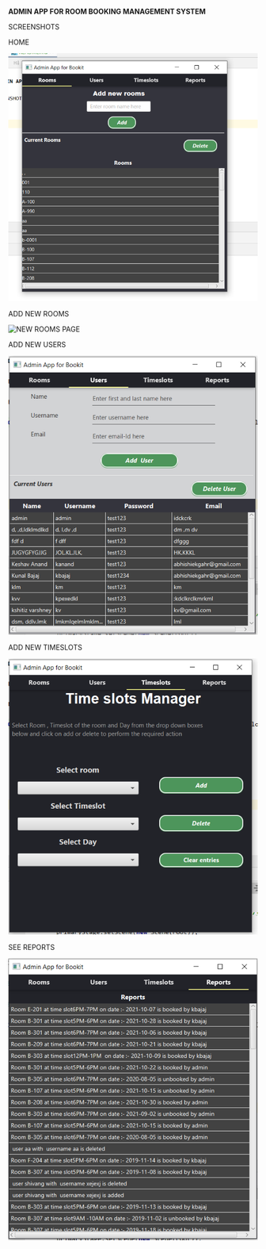 
**ADMIN APP FOR ROOM BOOKING MANAGEMENT SYSTEM**

SCREENSHOTS

HOME

![HOME PAGE](https://github.com/kanchitbajaj8070/adminappForBookit/blob/master/screenshots/HOME.PNG)

ADD NEW ROOMS

![NEW ROOMS PAGE ](https://github.com/kanchitbajaj8070/adminappForBookit/blob/master/screenshots/ADDNEWROOM.PNG)

ADD NEW USERS 

![NEW USERS PAGE ](https://github.com/kanchitbajaj8070/adminappForBookit/blob/master/screenshots/ADDNEWUSER.PNG)


ADD NEW TIMESLOTS

![TIMESLOTS PAGE ](https://github.com/kanchitbajaj8070/adminappForBookit/blob/master/screenshots/TIMESLOTS.PNG)



SEE REPORTS 

![REPORTS ](https://github.com/kanchitbajaj8070/adminappForBookit/blob/master/screenshots/REPORTS.PNG)
